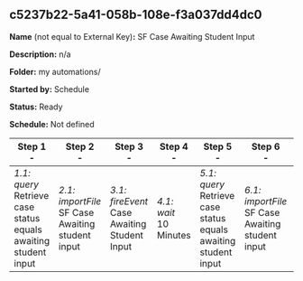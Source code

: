 ## c5237b22-5a41-058b-108e-f3a037dd4dc0

**Name** (not equal to External Key)**:** SF Case Awaiting Student Input

**Description:** n/a

**Folder:** my automations/

**Started by:** Schedule

**Status:** Ready

**Schedule:** Not defined

| Step 1<br>_-_ | Step 2<br>_-_ | Step 3<br>_-_ | Step 4<br>_-_ | Step 5<br>_-_ | Step 6<br>_-_ | Step 7<br>_-_ |
| --- | --- | --- | --- | --- | --- | --- |
| _1.1: query_<br>Retrieve case status equals awaiting student input | _2.1: importFile_<br>SF Case Awaiting student input | _3.1: fireEvent_<br>Case Awaiting Student Input | _4.1: wait_<br>10 Minutes | _5.1: query_<br>Retrieve case status equals awaiting student input | _6.1: importFile_<br>SF Case Awaiting student input | _7.1: fireEvent_<br>Case Awaiting Student Input |
